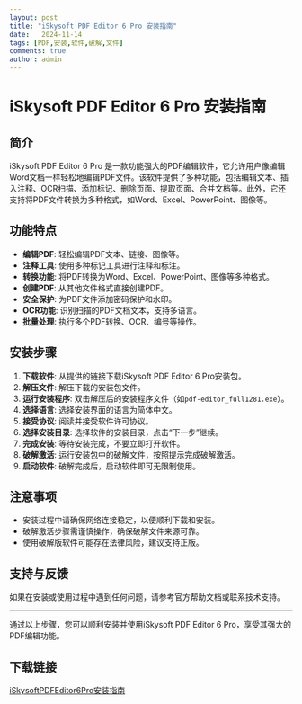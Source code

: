 ```yaml
---
layout: post
title: "iSkysoft PDF Editor 6 Pro 安装指南"
date:   2024-11-14
tags: [PDF,安装,软件,破解,文件]
comments: true
author: admin
---
```

# iSkysoft PDF Editor 6 Pro 安装指南

## 简介
iSkysoft PDF Editor 6 Pro 是一款功能强大的PDF编辑软件，它允许用户像编辑Word文档一样轻松地编辑PDF文件。该软件提供了多种功能，包括编辑文本、插入注释、OCR扫描、添加标记、删除页面、提取页面、合并文档等。此外，它还支持将PDF文件转换为多种格式，如Word、Excel、PowerPoint、图像等。

## 功能特点
- **编辑PDF**: 轻松编辑PDF文本、链接、图像等。
- **注释工具**: 使用多种标记工具进行注释和标注。
- **转换功能**: 将PDF转换为Word、Excel、PowerPoint、图像等多种格式。
- **创建PDF**: 从其他文件格式直接创建PDF。
- **安全保护**: 为PDF文件添加密码保护和水印。
- **OCR功能**: 识别扫描的PDF文档文本，支持多语言。
- **批量处理**: 执行多个PDF转换、OCR、编号等操作。

## 安装步骤
1. **下载软件**: 从提供的链接下载iSkysoft PDF Editor 6 Pro安装包。
2. **解压文件**: 解压下载的安装包文件。
3. **运行安装程序**: 双击解压后的安装程序文件（如`pdf-editor_full1281.exe`）。
4. **选择语言**: 选择安装界面的语言为简体中文。
5. **接受协议**: 阅读并接受软件许可协议。
6. **选择安装目录**: 选择软件的安装目录，点击“下一步”继续。
7. **完成安装**: 等待安装完成，不要立即打开软件。
8. **破解激活**: 运行安装包中的破解文件，按照提示完成破解激活。
9. **启动软件**: 破解完成后，启动软件即可无限制使用。

## 注意事项
- 安装过程中请确保网络连接稳定，以便顺利下载和安装。
- 破解激活步骤需谨慎操作，确保破解文件来源可靠。
- 使用破解版软件可能存在法律风险，建议支持正版。

## 支持与反馈
如果在安装或使用过程中遇到任何问题，请参考官方帮助文档或联系技术支持。

---

通过以上步骤，您可以顺利安装并使用iSkysoft PDF Editor 6 Pro，享受其强大的PDF编辑功能。

## 下载链接

[iSkysoftPDFEditor6Pro安装指南](https://pan.quark.cn/s/b606121c95a4)